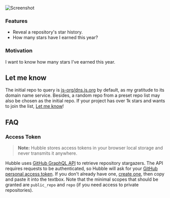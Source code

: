 ![Screenshot](https://i.loli.net/2018/04/06/5ac6740996ec9.png)

### Features
- Reveal a repository's star history.
- How many stars have I earned this year?

### Motivation

I want to know how many stars I've earned this year.

## Let me know

The initial repo to query is [js-org/dns.js.org](https://github.com/js-org/dns.js.org) by default, as my gratitude to its domain name service. Besides, a random repo from a preset repo list may also be chosen as the initial repo. If your project has over 1k stars and wants to join the list, [Let me know](https://github.com/SevenOutman/Hubble/issues/2)!

## FAQ

### Access Token

> **Note:** Hubble stores access tokens in your browser local storage and never transmits it anywhere.

Hubble uses [GitHub GraphQL API](https://developer.github.com/v4/) to retrieve repository stargazers. The API requires requests to be authenticated,
so Hubble will ask for your [GitHub personal access token](https://help.github.com/articles/creating-an-access-token-for-command-line-use).
If you don't already have one, [create one](https://github.com/settings/tokens/new), then copy and paste it into the textbox.
Note that the minimal scopes that should be granted are `public_repo` and `repo` (if you need access to private repositories).
